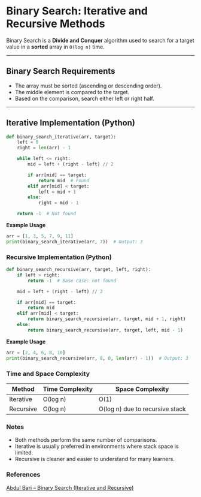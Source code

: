 # Binary Search: Iterative and Recursive Methods

Binary Search is a **Divide and Conquer** algorithm used to search for a target value in a **sorted** array in `O(log n)` time.

---

## Binary Search Requirements
- The array must be sorted (ascending or descending order).
- The middle element is compared to the target.
- Based on the comparison, search either left or right half.

---

## Iterative Implementation (Python)

```python
def binary_search_iterative(arr, target):
    left = 0
    right = len(arr) - 1

    while left <= right:
        mid = left + (right - left) // 2

        if arr[mid] == target:
            return mid  # Found
        elif arr[mid] < target:
            left = mid + 1
        else:
            right = mid - 1

    return -1  # Not found
```
**Example Usage**
```python
arr = [1, 3, 5, 7, 9, 11]
print(binary_search_iterative(arr, 7))  # Output: 3
```
### Recursive Implementation (Python)
```python
def binary_search_recursive(arr, target, left, right):
    if left > right:
        return -1  # Base case: not found

    mid = left + (right - left) // 2

    if arr[mid] == target:
        return mid
    elif arr[mid] < target:
        return binary_search_recursive(arr, target, mid + 1, right)
    else:
        return binary_search_recursive(arr, target, left, mid - 1)
```
**Example Usage**
```python
arr = [2, 4, 6, 8, 10]
print(binary_search_recursive(arr, 8, 0, len(arr) - 1))  # Output: 3

```
### Time and Space Complexity

| Method    | Time Complexity | Space Complexity                |
| --------- | --------------- | ------------------------------- |
| Iterative | O(log n)        | O(1)                            |
| Recursive | O(log n)        | O(log n) due to recursive stack |


### Notes
- Both methods perform the same number of comparisons.
- Iterative is usually preferred in environments where stack space is limited.
- Recursive is cleaner and easier to understand for many learners.

### References
[Abdul Bari – Binary Search (Iterative and Recursive)](https://www.youtube.com/watch?v=uEUXGcc2VXM&list=PLDN4rrl48XKpZkf03iYFl-O29szjTrs_O&index=31&ab_channel=AbdulBari)
